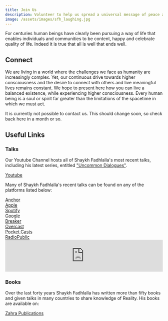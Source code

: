 ```yaml
---
title: Join Us
description: Volunteer to help us spread a universal message of peace and goodwill.
image: /assets/images/sfh_laughing.jpg
---
```


<div class="callout">
For centuries human beings have clearly been pursuing a way of life that enables individuals and communities to be content, happy and celebrate quality of life. Indeed it is true that all is well that ends well.
</div>

## Connect

We are living in a world where the challenges we face as humanity are increasingly complex. Yet, our continuous drive towards higher consciousness and the desire to connect with others and live meaningful lives remains constant. We hope to present here how you can live a balanced existence, while experiencing higher consciousness. Every human being is a soul or spirit far greater than the limitations of the spacetime in which we must act.

It is currently not possible to contact us. This should change soon, so check back here in a month or so.

<!-- If you would like to subscribe to our mailing list and receive updates about our latest events, book releases, videos, podcasts and other gatherings, please fill in the form below:

<div markdown="3" class="purchase-link">

<a href="https://connect.sfhfoundation.com/bf.php?fid=1177" target="_blank">Subscribe</a>

</div> -->

<!-- If you have any thoughts on how we can improve, or would like to ask a question and connect with us, please email us using the link below:

<div markdown="3" class="purchase-link">

<a href="mailto:info@sfhfoundation.com?subject=SFH%20Foundation%20Website%20Contact">info@sfhfoundation.com</a>

</div> -->

<!-- # Join Our Community of Volunteers

The SFH Foundation is run on a volunteer basis. All this knowledge has been curated by a group of people committed to enlivening the hearts of any who happen across us. To stay up-to-date with our latest news, please subscribe here:

If you'd like to get involved, learn more about the Foundation's work, and help us spread the work collected on this site, you can follow either (or both) of the links below to subscribe to volunteering opportunities and receive information about any of our gatherings.

<div markdown="3" class="purchase-link">
<a href="https://secure.majesticinteractive.co.za/agency3/bf.php?fid=1172" target="_blank">Volunteer</a>
</div>

<div class="callout">
By working for a greater good or cause, you lift your status as a human being.
</div> -->

## Useful Links

### Talks

Our Youtube Channel hosts all of Shaykh Fadhlalla's most recent talks, including his latest series, entitled ["Uncommon Dialogues"](/videos/uncommon-dialogues).

<div markdown="3" class="purchase-link">

<a href="https://www.youtube.com/channel/UCHiMY_Scws1sB_bn84G-YXg" target="_blank">Youtube</a>

</div>

Many of Shaykh Fadhlalla's recent talks can be found on any of the platforms listed below:

<div markdown="1" class="card article sidebar center">

<div markdown="3" class="audio-link">
<a href="https://anchor.fm/shaykh-fadhlalla-haeri-foundation/" target="_blank" rel="noopener noreferrer">Anchor</a>
</div>

<div markdown="3" class="audio-link">
<a href="https://podcasts.apple.com/us/podcast/shaykh-fadhlalla-haeri-foundation/id1454931525" target="_blank" rel="noopener noreferrer">Apple</a>
</div>

<div markdown="3" class="audio-link">
<a href="https://open.spotify.com/show/2BEc8M3oNLH12KyWYFDT9N" target="_blank" rel="noopener noreferrer">Spotify</a> 
</div>

<div markdown="3" class="audio-link">
<a href="https://podcasts.google.com/?feed=aHR0cHM6Ly9hbmNob3IuZm0vcy85ODQ1YTQwL3BvZGNhc3QvcnNz" target="_blank" rel="noopener noreferrer">Google</a>
</div>

<div markdown="3" class="audio-link">
<a href="https://www.breaker.audio/shaykh-fadhlalla-haeri-foundation" target="_blank" rel="noopener noreferrer">Breaker</a>
</div>

<div markdown="3" class="audio-link">
<a href="https://overcast.fm/itunes1454931525/shaykh-fadhlalla-haeri-foundation" target="_blank" rel="noopener noreferrer">Overcast</a>
</div>

<div markdown="3" class="audio-link">
<a href="https://pca.st/n80x" target="_blank" rel="noopener noreferrer">Pocket Casts</a>
</div>

<div markdown="3" class="audio-link">
<a href="https://radiopublic.com/shaykh-fadhlalla-haeri-foundation-6pw4ma" target="_blank" rel="noopener noreferrer">RadioPublic</a>
</div>

</div>

<iframe src="https://anchor.fm/shaykh-fadhlalla-haeri-foundation/embed/episodes/The-Perpetual-Now-by-Shaykh-Fadhlalla-Haeri-e3vl3a/a-aej6da" height="102px" width="100%" frameborder="0" scrolling="no"></iframe>

### Books

Over the last forty years Shaykh Fadhlalla has written more than fifty books and given talks in many countries to share knowledge of Reality. His books are available on:

<div markdown="3" class="purchase-link">

<a href="https://zahrapublications.pub/" target="_blank">Zahra Publications</a>

</div>